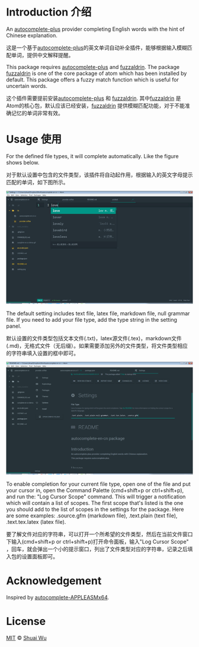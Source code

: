 
# Introduction 介绍
An [autocomplete-plus](https://github.com/atom/autocomplete-plus) provider completing English words with the hint of Chinese explanation.

这是一个基于[autocomplete-plus](https://github.com/atom/autocomplete-plus)的英文单词自动补全插件，能够根据输入模糊匹配单词，提供中文解释提醒。

This package requires [autocomplete-plus](https://github.com/atom/autocomplete-plus) and [fuzzaldrin](https://github.com/atom/fuzzaldrin).
The package [fuzzaldrin](https://github.com/atom/fuzzaldrin) is one of the core package of atom which has been installed by default. This package offers a fuzzy match function which is useful for uncertain words.

这个插件需要提前安装[autocomplete-plus](https://github.com/atom/autocomplete-plus) 和 [fuzzaldrin](https://github.com/atom/fuzzaldrin).
其中[fuzzaldrin](https://github.com/atom/fuzzaldrin) 是Atom的核心包，默认应该已经安装，[fuzzaldrin](https://github.com/atom/fuzzaldrin) 提供模糊匹配功能，对于不能准确记忆的单词非常有效。

# Usage  使用
For the defined file types, it will complete automatically. Like the figure shows below.

对于默认设置中包含的文件类型，该插件将自动起作用，根据输入的英文字母提示匹配的单词，如下图所示。

![A screenshot of the package using](https://raw.githubusercontent.com/bingbing1011/daorongzb/master/complete-en-cn-demo.gif)

 The default setting includes text file, latex file, markdown file, null grammar file. If you need to add your file type, add the type string in the setting panel.

 默认设置的文件类型包括文本文件(.txt)，latex源文件(.tex)，markdown文件(.md)，无格式文件（无后缀）。如果需要添加另外的文件类型，将文件类型相应的字符串填入设置的框中即可。

![A screenshot of the setting page](https://raw.githubusercontent.com/bingbing1011/daorongzb/master/setting.png)


To enable completion for your current file type, open one of the file and put your cursor in, open the Command Palette (cmd+shift+p or ctrl+shift+p), and run the: "Log Cursor Scope" command. This will trigger a notification which will contain a list of scopes. The first scope that's listed is the one you should add to the list of scopes in the settings for the package. Here are some examples: .source.gfm (markdown file), .text.plain (text file), .text.tex.latex (latex file).

要了解文件对应的字符串，可以打开一个所希望的文件类型，然后在当前文件窗口下输入(cmd+shift+p or ctrl+shift+p)打开命令面板，输入"Log Cursor Scope" ，回车，就会弹出一个小的提示窗口，列出了文件类型对应的字符串，记录之后填入包的设置面板即可。

# Acknowledgement
Inspired by [autocomplete-APPLEASMx64](https://github.com/OrionNebula/autocomplete-APPLEASMx64).

# License
[MIT](hhttps://github.com/bingbing1011/daorongzb/blob/master/LICENSE.md) © [Shuai Wu](https://github.com/bingbing1011)
